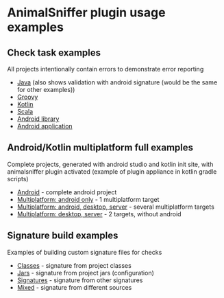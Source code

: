 # AnimalSniffer plugin usage examples

## Check task examples

All projects intentionally contain errors to demonstrate error reporting

* [Java](java) (also shows validation with android signature (would be the same for other examples))
* [Groovy](groovy)
* [Kotlin](kotlin)
* [Scala](scala)
* [Android library](android-lib)
* [Android application](android-app)

## Android/Kotlin multiplatform full examples

Complete projects, generated with android studio and kotlin init site, with animalsniffer plugin activated
(example of plugin appliance in kotlin gradle scripts)

* [Android](standalone/android-simple) - complete android project
* [Multiplatform: android only](standalone/kotlin-multi-android-only) - 1 multiplatform target
* [Multiplatform: android, desktop, server](standalone/kotlin-multi-android-desktop-server) - several multiplatform targets 
* [Multiplatform: desktop, server](standalone/kotlin-multi-desktop-server) - 2 targets, without android  

## Signature build examples

Examples of building custom signature files for checks

* [Classes](buildSignatire/fromClasses) - signature from project classes
* [Jars](buildSignatire/fromJars) - signature from project jars (configuration)
* [Signatures](buildSignatire/fromSignatures) - signature from other signatures
* [Mixed](buildSignatire/fromMix) - signature from different sources

